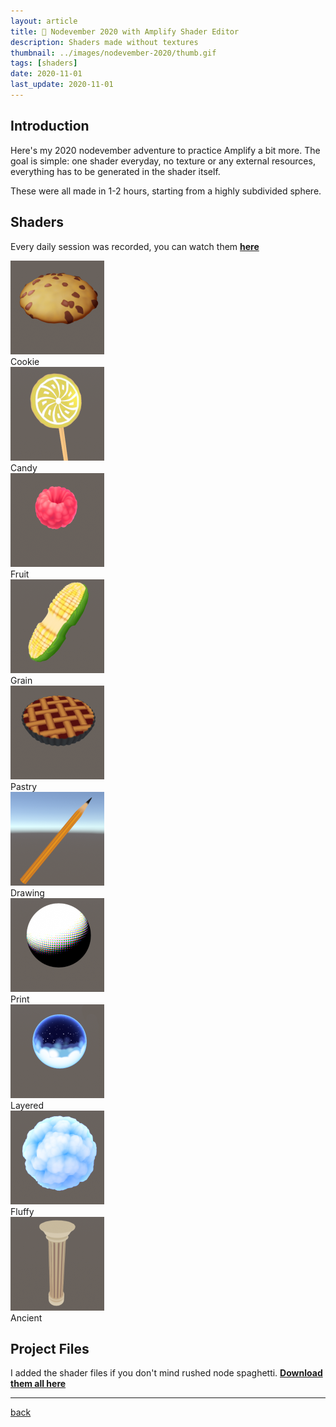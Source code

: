 ```yaml
---
layout: article
title: 📜 Nodevember 2020 with Amplify Shader Editor
description: Shaders made without textures
thumbnail: ../images/nodevember-2020/thumb.gif
tags: [shaders]
date: 2020-11-01
last_update: 2020-11-01
---
```


## Introduction

Here's my 2020 nodevember adventure to practice Amplify a bit more. The goal is simple: one shader everyday, no texture or any external resources, everything has to be generated in the shader itself. 

These were all made in 1-2 hours, starting from a highly subdivided sphere. 

## Shaders

Every daily session was recorded, you can watch them [**here**](https://twitter.com/tomdns_/status/1323107803838488576)

<div class="grid">
<div class="grid_item">
    <div>
        <img src="../images/nodevember-2020/01_cookie.png" width="150"/>
    </div>
    <div class="grid_header"><span class="grid_title">Cookie</span></div>
</div>

<div class="grid_item">
    <div>
        <img src="../images/nodevember-2020/02_candy.png" width="150"/>
    </div>
    <div class="grid_header"><span class="grid_title">Candy</span></div>
</div>

<div class="grid_item">
    <div>
        <img src="../images/nodevember-2020/03_fruit.png" width="150"/>
    </div>
    <div class="grid_header"><span class="grid_title">Fruit</span></div>
</div>

<div class="grid_item">
    <div>
        <img src="../images/nodevember-2020/04_grain.png" width="150"/>
    </div>
    <div class="grid_header"><span class="grid_title">Grain</span></div>
</div>

<div class="grid_item">
    <div>
        <img src="../images/nodevember-2020/05_pastry.png" width="150"/>
    </div>
    <div class="grid_header"><span class="grid_title">Pastry</span></div>
</div>

<div class="grid_item">
    <div>
        <img src="../images/nodevember-2020/06_drawing.png" width="150"/>
    </div>
    <div class="grid_header"><span class="grid_title">Drawing</span></div>
</div>

<div class="grid_item">
    <div>
        <img src="../images/nodevember-2020/07_print.png" width="150"/>
    </div>
    <div class="grid_header"><span class="grid_title">Print</span></div>
</div>

<div class="grid_item">
    <div>
        <img src="../images/nodevember-2020/08_layered.png" width="150"/>
    </div>
    <div class="grid_header"><span class="grid_title">Layered</span></div>
</div>

<div class="grid_item">
    <div>
        <img src="../images/nodevember-2020/09_fluffy.png" width="150"/>
    </div>
    <div class="grid_header"><span class="grid_title">Fluffy</span></div>
</div>

<div class="grid_item">
    <div>
        <img src="../images/nodevember-2020/12_ancient.png" width="150"/>
    </div>
    <div class="grid_header"><span class="grid_title">Ancient</span></div>
</div>

</div>

## Project Files

I added the shader files if you don't mind rushed node spaghetti. [**Download them all here**](../sources/nodevember2020.unitypackage)

***

[back](../blog.html)
